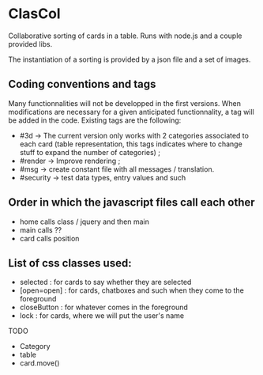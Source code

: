 ClasCol
============

Collaborative sorting of cards in a table. Runs with node.js and a couple provided libs.

The instantiation of a sorting is provided by a json file and a set of images.

Coding conventions and tags
------------------------
Many functionnalities will not be developped in the first versions. When modifications are necessary for a given anticipated functionnality, a tag will be added in the code.
Existing tags are the following:
* #3d → The current version only works with 2 categories associated to each card (table representation, this tags indicates where to change stuff to expand the number of categories) ;
* #render → Improve rendering ;
* #msg → create constant file with all messages / translation.
* #security → test data types, entry values and such

Order in which the javascript files call each other
---------------------------------------------------
* home calls class / jquery and then main
* main calls ??
* card calls position


List of css classes used:
-------------------------
* selected : for cards to say whether they are selected
* [open=open] : for cards, chatboxes and such when they come to the foreground
* closeButton : for whatever comes in the foreground
* lock : for cards, where we will put the user's name

TODO
* Category
* table
* card.move()